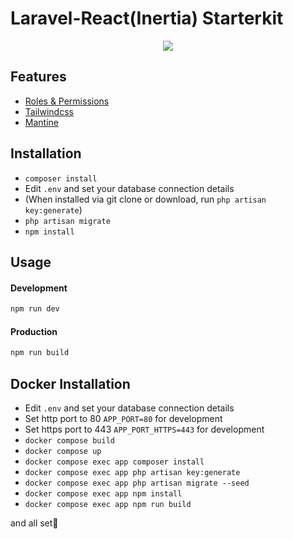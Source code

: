 # Laravel-React(Inertia) Starterkit

<p align="center">
<img src="https://i.imgur.com/AZ6FCon.png">
</p>

## Features

- [Roles & Permissions](https://spatie.be/docs/laravel-permission/)
- [Tailwindcss](https://tailwindcss.com)
- [Mantine](https://mantine.dev/)

## Installation

- `composer install`
- Edit `.env` and set your database connection details
- (When installed via git clone or download, run `php artisan key:generate`)
- `php artisan migrate`
- `npm install`

## Usage

#### Development

```bash
npm run dev
```

#### Production

```bash
npm run build
```

## Docker Installation

- Edit `.env` and set your database connection details
- Set http port to 80 `APP_PORT=80` for development
- Set https port to 443 `APP_PORT_HTTPS=443` for development
- `docker compose build`
- `docker compose up`
- `docker compose exec app composer install`
- `docker compose exec app php artisan key:generate`
- `docker compose exec app php artisan migrate --seed`
- `docker compose exec app npm install`
- `docker compose exec app npm run build`

and all set🎉
